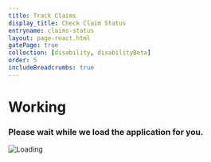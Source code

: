 ```yaml
---
title: Track Claims
display_title: Check Claim Status
entryname: claims-status
layout: page-react.html
gatePage: true
collection: [disability, disabilityBeta]
order: 5
includeBreadcrumbs: true
---
```

<div id="main">
  <div class="section">
    <div id="react-root">
      <div class="loading-message">
        <h1>Working</h1>
        <h3>Please wait while we load the application for you.</h3>
        <img src="/img/preloader-primary-darkest.gif" alt="Loading">
      </div>
    </div>
  </div>
</div>

